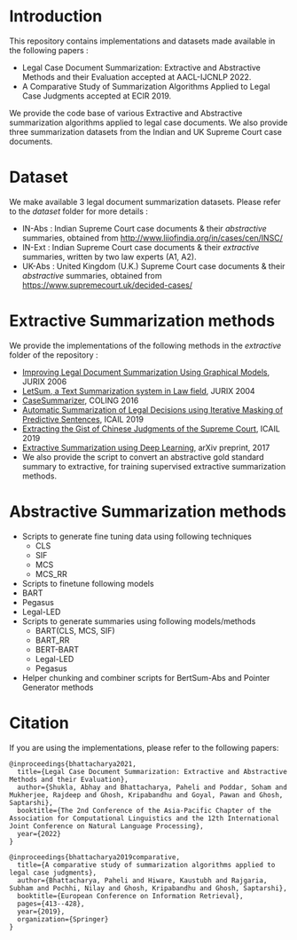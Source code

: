# Introduction

This repository contains implementations and datasets made available in the following papers :

- Legal Case Document Summarization: Extractive and Abstractive Methods and their Evaluation accepted at AACL-IJCNLP 2022.
- A Comparative Study of Summarization Algorithms Applied to Legal Case Judgments accepted at ECIR 2019.

We provide the code base of various Extractive and Abstractive summarization algorithms applied to legal case documents. We also provide three summarization datasets from the Indian and UK Supreme Court case documents.

# Dataset

We make available 3 legal document summarization datasets. Please refer to the *dataset* folder for more details :

- IN-Abs : Indian Supreme Court case documents & their *abstractive* summaries, obtained from http://www.liiofindia.org/in/cases/cen/INSC/
- IN-Ext : Indian Supreme Court case documents & their *extractive* summaries, written by two law experts (A1, A2).
- UK-Abs : United Kingdom (U.K.) Supreme Court case documents & their *abstractive* summaries, obtained from https://www.supremecourt.uk/decided-cases/


# Extractive Summarization methods

We provide the implementations of the following methods in the *extractive* folder of the repository :

- [Improving Legal Document Summarization Using Graphical Models](https://www.cse.iitm.ac.in/~ravi/papers/Saravanan_jurix_06.pdf), JURIX 2006
- [LetSum, a Text Summarization system in Law field](http://rali.iro.umontreal.ca/rali/?q=en/node/673), JURIX 2004
- [CaseSummarizer](http://www.aclweb.org/anthology/C16-2054), COLING 2016
- [Automatic Summarization of Legal Decisions using Iterative Masking of Predictive Sentences](https://dl.acm.org/doi/10.1145/3322640.3326728), ICAIL 2019
- [Extracting the Gist of Chinese Judgments of the Supreme Court](https://dl.acm.org/doi/10.1145/3322640.3326715), ICAIL 2019 
- [Extractive Summarization using Deep Learning](https://arxiv.org/pdf/1708.04439.pdf), arXiv preprint, 2017
- We also provide the script to convert an abstractive gold standard summary to extractive, for training supervised extractive summarization methods.


# Abstractive Summarization methods

- Scripts to generate fine tuning data using following techniques
  - CLS
  - SIF
  - MCS
  - MCS_RR
- Scripts to finetune following models
 - BART
 - Pegasus
 - Legal-LED
- Scripts to generate summaries using following models/methods 
  - BART(CLS, MCS, SIF)
  - BART_RR
  - BERT-BART
  - Legal-LED
  - Pegasus
- Helper chunking and combiner scripts for BertSum-Abs and Pointer Generator methods

# Citation
If you are using the implementations, please refer to the following papers:
```
@inproceedings{bhattacharya2021,
  title={Legal Case Document Summarization: Extractive and Abstractive Methods and their Evaluation},
  author={Shukla, Abhay and Bhattacharya, Paheli and Poddar, Soham and Mukherjee, Rajdeep and Ghosh, Kripabandhu and Goyal, Pawan and Ghosh, Saptarshi},
  booktitle={The 2nd Conference of the Asia-Pacific Chapter of the Association for Computational Linguistics and the 12th International Joint Conference on Natural Language Processing},
  year={2022}
}

@inproceedings{bhattacharya2019comparative,
  title={A comparative study of summarization algorithms applied to legal case judgments},
  author={Bhattacharya, Paheli and Hiware, Kaustubh and Rajgaria, Subham and Pochhi, Nilay and Ghosh, Kripabandhu and Ghosh, Saptarshi},
  booktitle={European Conference on Information Retrieval},
  pages={413--428},
  year={2019},
  organization={Springer}
}
```

